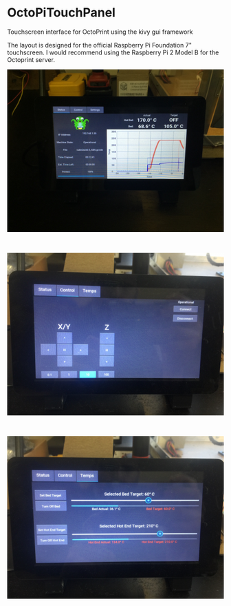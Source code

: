 # OctoPiTouchPanel
Touchscreen interface for OctoPrint using the kivy gui framework

The layout is designed for the official Raspberry Pi Foundation 7" touchscreen. I would recommend using the Raspberry Pi 2 Model B for the Octoprint server. 

 ![screenshot](pics/screenshot.jpg)
 
 <br>
 
  ![screenshot_control](pics/screenshot_control.jpg)
  
  <br>
  
  ![screenshot_temps](pics/screenshot_temps.jpg)

